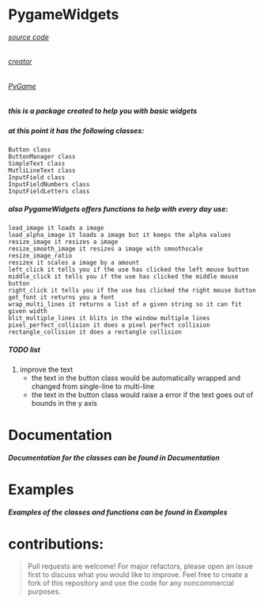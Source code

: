 # PygameWidgets

###### [source code](https://github.com/Emc2356/Pygame-Widgets)
###### [creator](https://github.com/Emc2356)
###### [PyGame](https://pygame.org/) 

##### this is a package created to help you with basic widgets

##### at this point it has the following classes:
~~~
Button class
ButtonManager class
SimpleText class
MutliLineText class
InputField class
InputFieldNumbers class
InputFieldLetters class
~~~
##### also PygameWidgets offers functions to help with every day use:
~~~
load_image it loads a image 
load_alpha_image it loads a image but it keeps the alpha values
resize_image it resizes a image
resize_smooth_image it resizes a image with smoothscale
resize_image_ratio 
resizex it scales a image by a amount 
left_click it tells you if the use has clicked the left mouse button
middle_click it tells you if the use has clicked the middle mouse button
right_click it tells you if the use has clicked the right mouse button
get_font it returns you a font
wrap_multi_lines it returns a list of a given string so it can fit given width
blit_multiple_lines it blits in the window multiple lines
pixel_perfect_collision it does a pixel perfect collision
rectangle_collision it does a rectangle collision
~~~
##### TODO list 
1. improve the text 
    * the text in the button class would be automatically wrapped and changed from single-line to multi-line
    * the text in the button class would raise a error if the text goes out of bounds in the y axis    

# Documentation 
##### Documentation for the classes can be found in Documentation

# Examples
##### Examples of the classes and functions can be found in Examples

# contributions: 
> Pull requests are welcome! For major refactors,
> please open an issue first to discuss what you would like to improve.
> Feel free to create a fork of this repository and use the code for any noncommercial purposes.